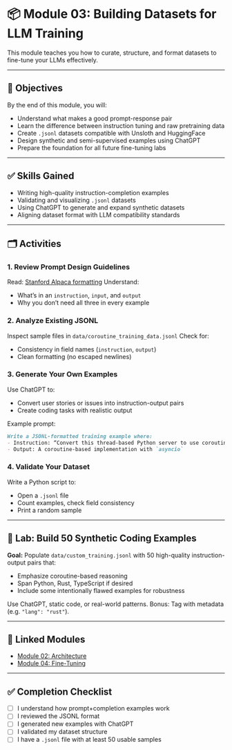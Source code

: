 # 📦 Module 03: Building Datasets for LLM Training

This module teaches you how to curate, structure, and format datasets to fine-tune your LLMs effectively.

---

## 🎯 Objectives

By the end of this module, you will:

* Understand what makes a good prompt-response pair
* Learn the difference between instruction tuning and raw pretraining data
* Create `.jsonl` datasets compatible with Unsloth and HuggingFace
* Design synthetic and semi-supervised examples using ChatGPT
* Prepare the foundation for all future fine-tuning labs

---

## ✅ Skills Gained

* Writing high-quality instruction-completion examples
* Validating and visualizing `.jsonl` datasets
* Using ChatGPT to generate and expand synthetic datasets
* Aligning dataset format with LLM compatibility standards

---

## 🗂️ Activities

### 1. Review Prompt Design Guidelines

Read: [Stanford Alpaca formatting](https://github.com/tatsu-lab/stanford_alpaca#data-release)
Understand:

* What’s in an `instruction`, `input`, and `output`
* Why you don’t need all three in every example

### 2. Analyze Existing JSONL

Inspect sample files in `data/coroutine_training_data.jsonl`
Check for:

* Consistency in field names (`instruction`, `output`)
* Clean formatting (no escaped newlines)

### 3. Generate Your Own Examples

Use ChatGPT to:

* Convert user stories or issues into instruction-output pairs
* Create coding tasks with realistic output

Example prompt:

```markdown
Write a JSONL-formatted training example where:
- Instruction: “Convert this thread-based Python server to use coroutines”
- Output: A coroutine-based implementation with `asyncio`
```

### 4. Validate Your Dataset

Write a Python script to:

* Open a `.jsonl` file
* Count examples, check field consistency
* Print a random sample

---

## 🧪 Lab: Build 50 Synthetic Coding Examples

**Goal:** Populate `data/custom_training.jsonl` with 50 high-quality instruction-output pairs that:

* Emphasize coroutine-based reasoning
* Span Python, Rust, TypeScript if desired
* Include some intentionally flawed examples for robustness

Use ChatGPT, static code, or real-world patterns. Bonus: Tag with metadata (e.g. `"lang": "rust"`).

---

## 🔗 Linked Modules

* [Module 02: Architecture](../02_LLM_Architecture_&_Training_Foundations/README.md)
* [Module 04: Fine-Tuning](../04_Finetuning_LLMs_%28from_scratch_and_adapters%29/README.md)

---

## ✅ Completion Checklist

* [ ] I understand how prompt+completion examples work
* [ ] I reviewed the JSONL format
* [ ] I generated new examples with ChatGPT
* [ ] I validated my dataset structure
* [ ] I have a `.jsonl` file with at least 50 usable samples

